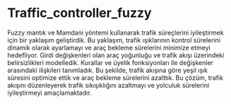 # Traffic_controller_fuzzy

Fuzzy mantık ve Mamdani yöntemi kullanarak trafik süreçlerini iyileştirmek için bir yaklaşım geliştirdik. Bu yaklaşım, trafik ışıklarının kontrol sürelerini dinamik olarak ayarlamayı ve araç bekleme sürelerini minimize etmeyi hedefliyor. Girdi değişkenleri olan araç yoğunluğu ve trafik akışı üzerindeki belirsizlikleri modelledik. Kurallar ve üyelik fonksiyonları ile değişkenler arasındaki ilişkileri tanımladık. Bu şekilde, trafik akışına göre yeşil ışık süresini optimize ettik ve araç bekleme sürelerini azalttık. Bu çözüm, trafik akışını düzenleyerek trafik sıkışıklığını azaltmayı ve yolculuk sürelerini iyileştirmeyi amaçlamaktadır.
